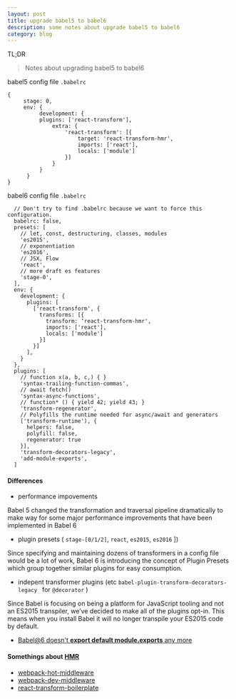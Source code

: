 ```yaml
---
layout: post
title: upgrade babel5 to babel6
description: some notes about upgrade babel5 to babel6
category: blog
---
```

TL;DR

> Notes about upgrading babel5 to babel6

babel5 config file `.babelrc`

```
{
     stage: 0,
     env: {
          development: {
          plugins: ['react-transform'],
              extra: {
                  'react-transform': [{
                      target: 'react-transform-hmr',
                      imports: ['react'],
                      locals: ['module']
                  }]
              }
          }
      }
}
```
babel6 config file `.babelrc`

```
  // Don't try to find .babelrc because we want to force this configuration.
  babelrc: false,
  presets: [
    // let, const, destructuring, classes, modules
    'es2015',
    // exponentiation
    'es2016',
    // JSX, Flow
    'react',
    // more draft es features
    'stage-0',
  ],
  env: {
    development: {
      plugins: [
        ['react-transform', {
          transforms: [{
            transform: ‘react-transform-hmr',
            imports: ['react'],
            locals: ['module']
          }]
        }]
      ],
    }
  },
  plugins: [
    // function x(a, b, c,) { }
    'syntax-trailing-function-commas',
    // await fetch()
    'syntax-async-functions',
    // function* () { yield 42; yield 43; }
    'transform-regenerator',
    // Polyfills the runtime needed for async/await and generators
    ['transform-runtime'), {
      helpers: false,
      polyfill: false,
      regenerator: true
    }],
    'transform-decorators-legacy',
    'add-module-exports',
  ]
```

#### Differences
* performance impovements   

 Babel 5 changed the transformation and traversal pipeline dramatically to make way for some major performance improvements that have been implemented in Babel 6    

* plugin presets ( `stage-[0/1/2]`, `react`, `es2015`, `es2016` ])   

 Since specifying and maintaining dozens of transformers in a config file would be a lot of work, Babel 6 is introducing the concept of Plugin Presets which group together similar plugins for easy consumption.  

* indepent transformer plugins (etc `babel-plugin-transform-decorators-legacy `  for `@decorator` )  

 Since Babel is focusing on being a platform for JavaScript tooling and not an ES2015 transpiler, we’ve decided to make all of the plugins opt-in. This means when you install Babel it will no longer transpile your ES2015 code by default.  

* [Babel@6 doesn't **export default module.exports** any more](https://github.com/59naga/babel-plugin-add-module-exports)

#### Somethings about [HMR](http://webpack.github.io/docs/hot-module-replacement.html)

* [webpack-hot-middleware](https://github.com/webpack/webpack-dev-middleware)
* [webpack-dev-middleware](https://github.com/glenjamin/webpack-hot-middleware)
* [react-transform-boilerplate](https://github.com/gaearon/react-transform-boilerplate)
